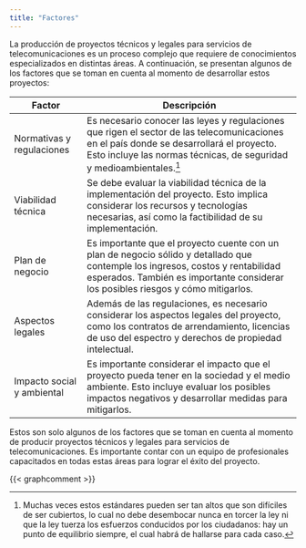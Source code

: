 ```yaml
---
title: "Factores"
---
```


La producción de proyectos técnicos y legales para servicios de telecomunicaciones es un proceso complejo que requiere de conocimientos especializados en distintas áreas. A continuación, se presentan algunos de los factores que se toman en cuenta al momento de desarrollar estos proyectos:

|        Factor     |    Descripción      |
| ----------------- | ------------------- |
| Normativas y regulaciones  | Es necesario conocer las leyes y regulaciones que rigen el sector de las telecomunicaciones en el país donde se desarrollará el proyecto. Esto incluye las normas técnicas, de seguridad y medioambientales.[^1]         |
| Viabilidad técnica         | Se debe evaluar la viabilidad técnica de la implementación del proyecto. Esto implica considerar los recursos y tecnologías necesarias, así como la factibilidad de su implementación.                           |
| Plan de negocio            | Es importante que el proyecto cuente con un plan de negocio sólido y detallado que contemple los ingresos, costos y rentabilidad esperados. También es importante considerar los posibles riesgos y cómo mitigarlos.       |
| Aspectos legales           | Además de las regulaciones, es necesario considerar los aspectos legales del proyecto, como los contratos de arrendamiento, licencias de uso del espectro y derechos de propiedad intelectual.                              |
| Impacto social y ambiental | Es importante considerar el impacto que el proyecto pueda tener en la sociedad y el medio ambiente. Esto incluye evaluar los posibles impactos negativos y desarrollar medidas para mitigarlos.|


Estos son solo algunos de los factores que se toman en cuenta al momento de producir proyectos técnicos y legales para servicios de telecomunicaciones. Es importante contar con un equipo de profesionales capacitados en todas estas áreas para lograr el éxito del proyecto.

[^1]: Muchas veces estos estándares pueden ser tan altos que son difíciles de ser cubiertos, lo cual no debe desembocar nunca en torcer la ley ni que la ley tuerza los esfuerzos conducidos por los ciudadanos: hay un punto de equilibrio siempre, el cual habrá de hallarse para cada caso.

{{< graphcomment >}}
